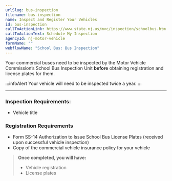 ```yaml
---
urlSlug: bus-inspection
filename: bus-inspection
name: Inspect and Register Your Vehicles
id: bus-inspection
callToActionLink: https://www.state.nj.us/mvc/inspection/schoolbus.htm
callToActionText: Schedule My Inspection
agencyId: nj-motor-vehicle
formName: ""
webflowName: "School Bus: Bus Inspection"
---
```


Your commercial buses need to be inspected by the Motor Vehicle Commission’s School Bus Inspection Unit **before** obtaining registration and license plates for them.

:::infoAlert
Your vehicle will need to be inspected twice a year.
:::

---

### Inspection Requirements:

- Vehicle title

### Registration Requirements

- Form SS-14 Authorization to Issue School Bus License Plates (received upon successful vehicle inspection)
- Copy of the commercial vehicle insurance policy for your vehicle

> **Once completed, you will have:**
>
> - Vehicle registration
> - License plates

